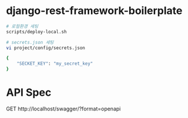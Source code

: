 # django-rest-framework-boilerplate

```bash
# 로컬환경 세팅
scripts/deploy-local.sh

# secrets.json 세팅
vi project/config/secrets.json

{
    "SECKET_KEY": "my_secret_key"
}
```

# API Spec
GET http://localhost/swagger/?format=openapi


